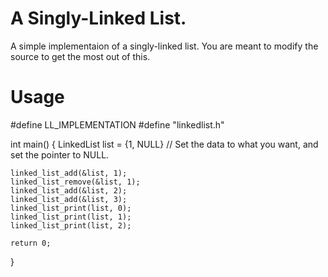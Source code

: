 # A Singly-Linked List.
A simple implementaion of a singly-linked list.
You are meant to modify the source to get the most out of this.

# Usage
#define LL_IMPLEMENTATION
#define "linkedlist.h"

int main() {
	LinkedList list = {1, NULL} // Set the data to what you want, and set the pointer to NULL.
	
    linked_list_add(&list, 1);
    linked_list_remove(&list, 1);
    linked_list_add(&list, 2);
    linked_list_add(&list, 3);
    linked_list_print(list, 0);
    linked_list_print(list, 1);
    linked_list_print(list, 2);

	return 0;
}